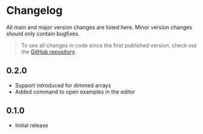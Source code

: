 # Changelog

All main and major version changes are listed here. Minor version changes should only contain bugfixes.
 > To see all changes in code since the first published version, check out the [GitHub repository](https://github.com/denesfilotas/vscode-blitz3d).

## 0.2.0
- Support introduced for dimmed arrays
- Added command to open examples in the editor

## 0.1.0

- Initial release